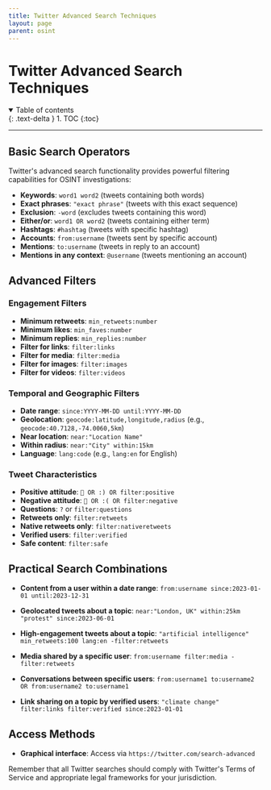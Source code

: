 ```yaml
---
title: Twitter Advanced Search Techniques
layout: page
parent: osint
---
```


# Twitter Advanced Search Techniques

<details open markdown="block">
  <summary>
    Table of contents
  </summary>
  {: .text-delta }
1. TOC
{:toc}
</details>

---

## Basic Search Operators

Twitter's advanced search functionality provides powerful filtering capabilities for OSINT investigations:

- **Keywords**: `word1 word2` (tweets containing both words)
- **Exact phrases**: `"exact phrase"` (tweets with this exact sequence)
- **Exclusion**: `-word` (excludes tweets containing this word)
- **Either/or**: `word1 OR word2` (tweets containing either term)
- **Hashtags**: `#hashtag` (tweets with specific hashtag)
- **Accounts**: `from:username` (tweets sent by specific account)
- **Mentions**: `to:username` (tweets in reply to an account)
- **Mentions in any context**: `@username` (tweets mentioning an account)

## Advanced Filters

### Engagement Filters

- **Minimum retweets**: `min_retweets:number`
- **Minimum likes**: `min_faves:number`
- **Minimum replies**: `min_replies:number`
- **Filter for links**: `filter:links`
- **Filter for media**: `filter:media`
- **Filter for images**: `filter:images`
- **Filter for videos**: `filter:videos`

### Temporal and Geographic Filters

- **Date range**: `since:YYYY-MM-DD until:YYYY-MM-DD`
- **Geolocation**: `geocode:latitude,longitude,radius` (e.g., `geocode:40.7128,-74.0060,5km`)
- **Near location**: `near:"Location Name"`
- **Within radius**: `near:"City" within:15km`
- **Language**: `lang:code` (e.g., `lang:en` for English)

### Tweet Characteristics

- **Positive attitude**: `🙂 OR :) OR filter:positive`
- **Negative attitude**: `🙁 OR :( OR filter:negative`
- **Questions**: `?` or `filter:questions`
- **Retweets only**: `filter:retweets`
- **Native retweets only**: `filter:nativeretweets`
- **Verified users**: `filter:verified`
- **Safe content**: `filter:safe`

## Practical Search Combinations

- **Content from a user within a date range**: `from:username since:2023-01-01 until:2023-12-31`

- **Geolocated tweets about a topic**: `near:"London, UK" within:25km "protest" since:2023-06-01`

- **High-engagement tweets about a topic**: `"artificial intelligence" min_retweets:100 lang:en -filter:retweets`

- **Media shared by a specific user**: `from:username filter:media -filter:retweets`

- **Conversations between specific users**: `from:username1 to:username2 OR from:username2 to:username1`

- **Link sharing on a topic by verified users**: `"climate change" filter:links filter:verified since:2023-01-01`

## Access Methods

- **Graphical interface**: Access via `https://twitter.com/search-advanced`

Remember that all Twitter searches should comply with Twitter's Terms of Service and appropriate legal frameworks for your jurisdiction.
